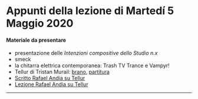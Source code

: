 # Appunti della lezione di Martedí 5 Maggio 2020

#### Materiale da presentare
- presentazione delle _Intenzioni compositive dello Studio n.x_
- smeck
- la chitarra elettrica contemporanea: Trash TV Trance e Vampyr!
- Tellur di Tristan Murail: [brano](https://github.com/SMERM/BN-Tedesco/blob/master/COME-02/Lezioni_in_Compresenza/20200505/1977_Tristan_Murail_Tellur_Rafael_Andia.flac), [partitura](https://github.com/SMERM/BN-Tedesco/blob/master/COME-02/Lezioni_in_Compresenza/20200505/1977_Tristan_Murail_Tellur.pdf)
- [Scritto Rafael Andia su Tellur](http://www.rafaelandia.com/en/tellur.html)
- [Lezione Rafael Andia su Tellur](https://www.youtube.com/watch?v=eVJjQ48sO9o)

____
